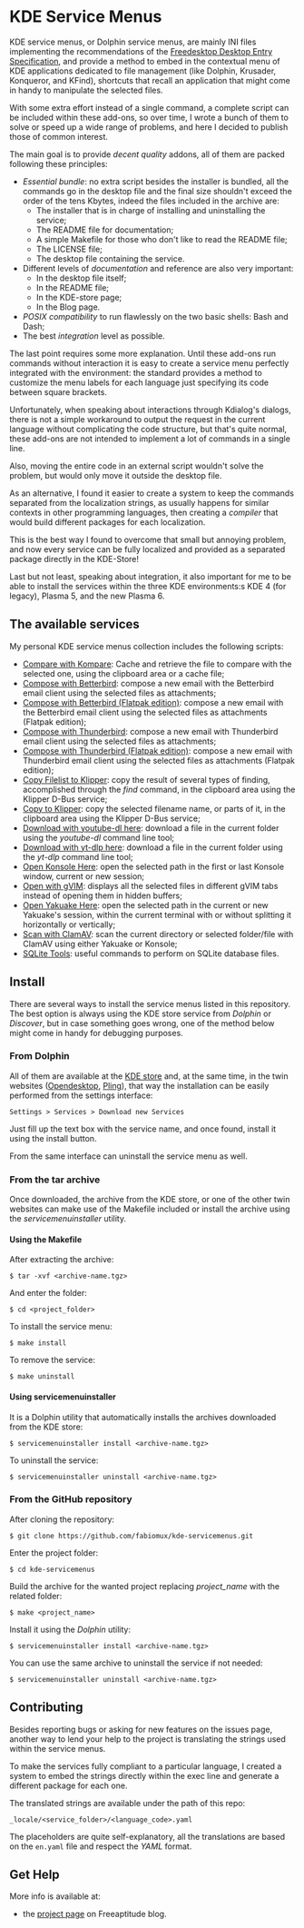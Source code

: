 # KDE Service Menus

KDE service menus, or Dolphin service menus, are mainly INI files implementing the recommendations of the
[Freedesktop Desktop Entry Specification][fdes], and provide a method to embed in the contextual menu of
KDE applications dedicated to file management (like Dolphin, Krusader, Konqueror, and KFind), shortcuts
that recall an application that might come in handy to manipulate the selected files.

With some extra effort instead of a single command, a complete script can be included within these add-ons,
so over time, I wrote a bunch of them to solve or speed up a wide range of problems, and here I decided to
publish those of common interest.

The main goal is to provide *decent quality* addons, all of them are packed following these principles:
- *Essential bundle*: no extra script besides the installer is bundled, all the commands go in the desktop
  file and the final size shouldn't exceed the order of the tens Kbytes, indeed the files included in the
  archive are:
  * The installer that is in charge of installing and uninstalling the service;
  * The README file for documentation;
  * A simple Makefile for those who don't like to read the README file;
  * The LICENSE file;
  * The desktop file containing the service.
- Different levels of *documentation* and reference are also very important:
  * In the desktop file itself;
  * In the README file;
  * In the KDE-store page;
  * In the Blog page.
- *POSIX compatibility* to run flawlessly on the two basic shells: Bash and Dash;
- The best *integration* level as possible.

The last point requires some more explanation.
Until these add-ons run commands without interaction it is easy to create a service menu perfectly integrated
with the environment: the standard provides a method to customize the menu labels for each language just
specifying its code between square brackets.

Unfortunately, when speaking about interactions through Kdialog's dialogs, there is not a simple workaround
to output the request in the current language without complicating the code structure, but that's quite 
normal, these add-ons are not intended to implement a lot of commands in a single line.

Also, moving the entire code in an external script wouldn't solve the problem, but would only move it outside
the desktop file.

As an alternative, I found it easier to create a system to keep the commands separated from the localization
strings, as usually happens for similar contexts in other programming languages, then creating a *compiler*
that would build different packages for each localization.

This is the best way I found to overcome that small but annoying problem, and now every service can be fully
localized and provided as a separated package directly in the KDE-Store!

Last but not least, speaking about integration, it also important for me to be able to install the services
within the three KDE environments:s KDE 4 (for legacy), Plasma 5, and the new Plasma 6.

## The available services

My personal KDE service menus collection includes the following scripts:
- [Compare with Kompare][compare_with_kompare]:
  Cache and retrieve the file to compare with the selected one, using the clipboard area or a cache file;
- [Compose with Betterbird][compose_with_betterbird]:
  compose a new email with the Betterbird email client using the selected files as attachments;
- [Compose with Betterbird (Flatpak edition)][compose_with_betterbird_flatpak]:
  compose a new email with the Betterbird email client using the selected files as attachments (Flatpak edition);
- [Compose with Thunderbird][compose_with_thunderbird]:
  compose a new email with Thunderbird email client using the selected files as attachments;
- [Compose with Thunderbird (Flatpak edition)][compose_with_thunderbird_flatpak]:
  compose a new email with Thunderbird email client using the selected files as attachments (Flatpak edition);
- [Copy Filelist to Klipper][copy_filelist_to_klipper]:
  copy the result of several types of finding, accomplished through the *find* command, in the clipboard
  area using the Klipper D-Bus service;
- [Copy to Klipper][copy_to_klipper]:
  copy the selected filename name, or parts of it, in the clipboard area using the Klipper D-Bus service;
- [Download with youtube-dl here][download_with_youtubedl]:
  download a file in the current folder using the *youtube-dl* command line tool;
- [Download with yt-dlp here][download_with_ytdlp]:
  download a file in the current folder using the *yt-dlp* command line tool;
- [Open Konsole Here][open_konsole_here]:
  open the selected path in the first or last Konsole window, current or new session;
- [Open with gVIM][open_with_gvim]:
  displays all the selected files in different gVIM tabs instead of opening them in hidden buffers;
- [Open Yakuake Here][open_yakuake_here]:
  open the selected path in the current or new Yakuake's session, within the current terminal with or without
  splitting it horizontally or vertically;
- [Scan with ClamAV][scan_with_clamav]:
  scan the current directory or selected folder/file with ClamAV using either Yakuake or Konsole;
- [SQLite Tools][sqlite_tools]:
  useful commands to perform on SQLite database files.

## Install

There are several ways to install the service menus listed in this repository. The best option is always
using the KDE store service from *Dolphin* or *Discover*, but in case something goes wrong, one of the method
below might come in handy for debugging purposes.

### From Dolphin

All of them are available at the [KDE store][kde_store] and, at the same time, in the twin websites
([Opendesktop][opendesktop], [Pling][pling]), that way the installation can be easily performed from the
settings interface:

    Settings > Services > Download new Services

Just fill up the text box with the service name, and once found, install it using the install button.

From the same interface can uninstall the service menu as well.

### From the tar archive

Once downloaded, the archive from the KDE store, or one of the other twin websites can make use of the
Makefile included or install the archive using the *servicemenuinstaller* utility.

#### Using the Makefile

After extracting the archive:
```
$ tar -xvf <archive-name.tgz>
```

And enter the folder:
```shell
$ cd <project_folder>
```

To install the service menu:
```shell
$ make install
```

To remove the service:
```shell
$ make uninstall
```

#### Using servicemenuinstaller

It is a Dolphin utility that automatically installs the archives downloaded from the KDE store:
```shell
$ servicemenuinstaller install <archive-name.tgz>
```

To uninstall the service:
```shell
$ servicemenuinstaller uninstall <archive-name.tgz>
```

### From the GitHub repository

After cloning the repository:
```shell
$ git clone https://github.com/fabiomux/kde-servicemenus.git
```

Enter the project folder:
```shell
$ cd kde-servicemenus
```

Build the archive for the wanted project replacing *project_name* with the related folder:
```shell
$ make <project_name>
```

Install it using the *Dolphin* utility:
```shell
$ servicemenuinstaller install <archive-name.tgz>
```

You can use the same archive to uninstall the service if not needed:
```shell
$ servicemenuinstaller uninstall <archive-name.tgz>
```

## Contributing

Besides reporting bugs or asking for new features on the issues page, another way to lend your help to
the project is translating the strings used within the service menus.

To make the services fully compliant to a particular language, I created a system to embed the strings
directly within the exec line and generate a different package for each one.

The translated strings are available under the path of this repo:

    _locale/<service_folder>/<language_code>.yaml

The placeholders are quite self-explanatory, all the translations are based on the `en.yaml` file and
respect the *YAML* format.

## Get Help

More info is available at:
- the [project page][project_page] on Freeaptitude blog.


[fdes]: https://specifications.freedesktop.org/desktop-entry-spec/desktop-entry-spec-latest.html "Freedesktop Desktop Entry specification"
[compare_with_kompare]: https://github.com/fabiomux/kde-servicemenus/tree/main/compare_with_kompare "Compare with Kompare GitHub page"
[compose_with_betterbird]: https://github.com/fabiomux/kde-servicemenus/tree/main/compose_with_betterbird "Compose with Betterbird GitHub page"
[compose_with_betterbird_flatpak]: https://github.com/fabiomux/kde-servicemenus/tree/main/compose_with_betterbird-flatpak "Compose with Betterbird Flatpak edition GitHub page"
[compose_with_thunderbird]: https://github.com/fabiomux/kde-servicemenus/tree/main/compose_with_thunderbird "Compose with Thunderbird GitHub page"
[compose_with_thunderbird_flatpak]: https://github.com/fabiomux/kde-servicemenus/tree/main/compose_with_thunderbird-flatpak "Compose with Thunderbird Flatpak edition GitHub page"
[copy_filelist_to_klipper]: https://github.com/fabiomux/kde-servicemenus/tree/main/copy_filelist_to_klipper "Copy Filelist to Klipper GitHub page"
[copy_to_klipper]: https://github.com/fabiomux/kde-servicemenus/tree/main/copy_to_klipper "Copy to Klipper GitHub page"
[download_with_youtubedl]: https://github.com/fabiomux/kde-servicemenus/tree/main/download_with_youtube-dl_here "Download with youtube-dl GitHub page"
[download_with_ytdlp]: https://github.com/fabiomux/kde-servicemenus/tree/main/download_with_yt-dlp_here "Download with yt-dlp GitHub page"
[open_konsole_here]: https://github.com/fabiomux/kde-servicemenus/tree/main/open_konsole_here "Open Konsole Here GitHub page"
[open_with_gvim]: https://github.com/fabiomux/kde-servicemenus/tree/main/open_with_gvim "Open with gVIM GitHub page"
[open_yakuake_here]: https://github.com/fabiomux/kde-servicemenus/tree/main/open_yakuake_here "Open Yakuake here GitHub page"
[scan_with_clamav]: https://github.com/fabiomux/kde-servicemenus/tree/main/scan_with_clamav "Scan with ClamAV GitHub page"
[sqlite_tools]: https://github.com/fabiomux/kde-servicemenus/tree/main/sqlite_tools "SQLite Tools GitHub page"

[kde_store]: https://store.kde.org "KDE store home page"
[opendesktop]: https://opendesktop.org "Opendesktop home page"
[pling]: https://pling.com "Pling home page"

[project_page]: https://freeaptitude.altervista.org/projects/kde-servicemenus.html "KDE ServiceMenus project page on Freeaptitude"
